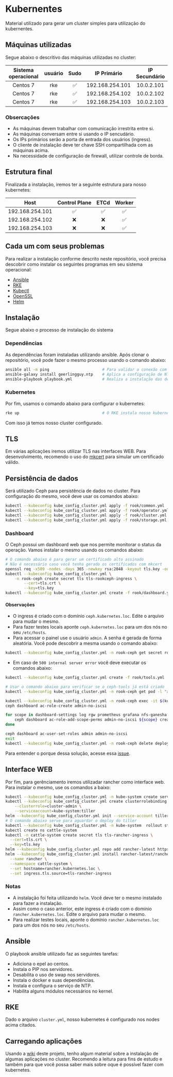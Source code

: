 # Kubernentes

Material utilizado para gerar um cluster simples para utilização do kubernentes.

## Máquinas utilizadas

Segue abaixo o descritivo das máquinas utilizadas no cluster:

| Sistema operacional | usuário |        Sudo        |   IP Primário   | IP Secundário |
|:-------------------:|:-------:|:------------------:|:---------------:|:-------------:|
|      Centos 7       |   rke   | :white_check_mark: | 192.168.254.101 |   10.0.2.101  |
|      Centos 7       |   rke   | :white_check_mark: | 192.168.254.102 |   10.0.2.102  |
|      Centos 7       |   rke   | :white_check_mark: | 192.168.254.103 |   10.0.2.103  |

### Obsercações

- As máquinas devem trabalhar com comunicação irrestrita entre si.
- As máquinas conversam entre si usando o IP sencudário.
- Os IPs primários serão a porta de entrada dos usuários (ingress).
- O cliente de instalação deve ter chave SSH compartilhada com as máquinas acima.
- Na necessidade de configuração de firewall, utilizar controle de borda.

## Estrutura final

Finalizada a instalação, iremos ter a seguinte estrutura para nosso kubernetes:

|       Host      |    Control Plane   |        ETCd        |       Worker       |
|:---------------:|:------------------:|:------------------:|:------------------:|
| 192.168.254.101 | :white_check_mark: | :white_check_mark: | :white_check_mark: |
| 192.168.254.102 |         :x:        |         :x:        | :white_check_mark: |
| 192.168.254.103 |         :x:        |         :x:        | :white_check_mark: |

## Cada um com seus problemas

Para realizar a instalação conforme descrito neste repositório, você precisa descobrir como instalar os seguintes programas em seu sistema operacional:

- [Ansible](https://www.ansible.com/)
- [RKE](https://rancher.com/docs/rke/latest/en/)
- [Kubectl](https://kubernetes.io/docs/tasks/tools/install-kubectl/)
- [OpenSSL](https://www.openssl.org/)
- [Helm](https://helm.sh/)

## Instalação

Segue abaixo o processo de instalação do sistema

### Dependências

As dependências foram instaladas utilizando ansible. Após clonar o repositório, você pode fazer o mesmo processo usando o comando abaixo:

```bash
ansible all -m ping                       # Para validar a conexão com os hosts
ansible-galaxy install geerlingguy.ntp    # Aplica a configuração de NTP nos servidores
ansible-playbook playbook.yml             # Realiza a instalação das dependências
```

### Kubernetes

Por fim, usamos o comando abaixo para configurar o kubernetes:

```bash
rke up                                    # O RKE instala nosso kubernetes
```

Com isso já temos nosso cluster configurado.

## TLS

Em várias aplicações iremos utilizar TLS nas interfaces WEB. Para desenvolvimento, recomendo o uso do [mkcert](https://github.com/FiloSottile/mkcert) para simular um certificado válido.

## Persistência de dados

Será utilizado Ceph para persistência de dados no cluster. Para configuração do mesmo, você deve usar os comandos abaixo:

```bash
kubectl --kubeconfig kube_config_cluster.yml apply -f rook/common.yml
kubectl --kubeconfig kube_config_cluster.yml apply -f rook/operator.yml
kubectl --kubeconfig kube_config_cluster.yml apply -f rook/cluster.yml
kubectl --kubeconfig kube_config_cluster.yml apply -f rook/storage.yml
```

### Dashboard

O Ceph possui um dashboard web que nos permite monitorar o status da operação. Vamos instalar o mesmo usando os comandos abaixo:

```bash
# O comando abaixo é para gerar um certificado alto assinado
# Não é necessário caso você tenha gerado os certificados com mkcert
openssl req -x509 -nodes -days 365 -newkey rsa:2048 -keyout tls.key -out tls.crt
kubectl --kubeconfig kube_config_cluster.yml \
    -n rook-ceph create secret tls tls-rookceph-ingress \
        --cert=tls.crt \
        --key=tls.key
kubectl --kubeconfig kube_config_cluster.yml create -f rook/dashboard.yml
```

#### Observações

- O ingress é criado com o domínio `ceph.kubernetes.loc`. Edite o arquivo para mudar o mesmo.
- Para fazer testes locais aponte `ceph.kubernetes.loc` para um dos nós no seu `/etc/hosts`.
- Para acessar o painel use o usuário `admin`. A senha é gerada de forma aleatória. Você pode descobrir a mesma usando o comando abaixo:

```bash
kubectl --kubeconfig kube_config_cluster.yml -n rook-ceph get secret rook-ceph-dashboard-password -o jsonpath="{['data']['password']}" | base64 --decode && echo
```

- Em caso de `500 internal server error` você deve executar os comandos abaixo:

```bash
kubectl --kubeconfig kube_config_cluster.yml create -f rook/tools.yml

# Usar o comando abaixo para verificar se o ceph-tools já está criado
kubectl --kubeconfig kube_config_cluster.yml -n rook-ceph get pod -l "app=rook-ceph-tools"

kubectl --kubeconfig kube_config_cluster.yml -n rook-ceph exec -it $(kubectl -n rook-ceph get pod -l "app=rook-ceph-tools" -o jsonpath='{.items[0].metadata.name}') bash
ceph dashboard ac-role-create admin-no-iscsi

for scope in dashboard-settings log rgw prometheus grafana nfs-ganesha manager hosts rbd-image config-opt rbd-mirroring cephfs user osd pool monitor; do 
    ceph dashboard ac-role-add-scope-perms admin-no-iscsi ${scope} create delete read update;
done

ceph dashboard ac-user-set-roles admin admin-no-iscsi
exit
kubectl --kubeconfig kube_config_cluster.yml -n rook-ceph delete deployment rook-ceph-tools
```

Para entender o porque dessa solução, acesse essa [issue](https://github.com/rook/rook/issues/3106).

## Interface WEB

Por fim, para gerênciamento iremos utilizadar rancher como interface web. Para instalar o mesmo, use os comandos a baixo:

```bash
kubectl --kubeconfig kube_config_cluster.yml -n kube-system create serviceaccount tiller
kubectl --kubeconfig kube_config_cluster.yml create clusterrolebinding tiller \
    --clusterrole=cluster-admin \
    --serviceaccount=kube-system:tiller
helm --kubeconfig kube_config_cluster.yml init --service-account tiller --upgrade
# O comando abaixo serve para aguardar o deploy do tiller
kubectl --kubeconfig kube_config_cluster.yml -n kube-system  rollout status deploy/tiller-deploy
kubectl create ns cattle-system
kubectl -n cattle-system create secret tls tls-rancher-ingress \
  --cert=tls.crt \
  --key=tls.key
helm --kubeconfig kube_config_cluster.yml repo add rancher-latest https://releases.rancher.com/server-charts/latest
helm --kubeconfig kube_config_cluster.yml install rancher-latest/rancher \
  --name rancher \
  --namespace cattle-system \
  --set hostname=rancher.kubernetes.loc \
  --set ingress.tls.source=tls-rancher-ingress
```

### Notas

- A instalação foi feita utilizando `helm`. Você deve ter o mesmo instalado para fazer a instalação.
- Assim como o caso anterior, este ingress é criado com o domínio `rancher.kubernetes.loc`. Edite o arquivo para mudar o mesmo.
- Para realizar testes locais, aponte o domínio `rancher.kubernetes.loc` para um dos nós no seu `/etc/hosts`.

## Ansible

O playbook ansible utilizado faz as seguintes tarefas:

- Adiciona o epel ao centos.
- Instala o PIP nos servidores.
- Desabilita o uso de swap nos servidores.
- Instala o docker e suas dependências.
- Instala e configura o serviço de NTP.
- Habilita alguns módulos necessários no kernel.

## RKE

Dado o arquivo `cluster.yml`, nosso kubernetes é configurado nos nodes acima citados.

## Carregando aplicações

Usando a [wiki](https://github.com/Otoru/kubernetes/wiki) deste projeto, tenho algum material sobre a instalação de algumas aplicações no cluster. Recomendo a leitura para fins de estudo e também para que você possa saber mais sobre oque é possível fazer com kubernetes.
